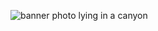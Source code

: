 ![banner photo lying in a canyon](https://res.cloudinary.com/dbljwcjis/image/upload/v1623686498/IMG_20210614_113442_1_d8stog.jpg)

<!--
**egrivalsky/egrivalsky** is a ✨ _special_ ✨ repository because its `README.md` (this file) appears on your GitHub profile.

Here are some ideas to get you started:

- 🔭 I’m currently working on ...
- 🌱 I’m currently learning ...
- 👯 I’m looking to collaborate on ...
- 🤔 I’m looking for help with ...
- 💬 Ask me about ...
- 📫 How to reach me: ...
- 😄 Pronouns: ...
- ⚡ Fun fact: ...
-->
